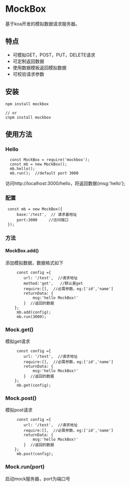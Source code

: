 # MockBox
基于koa开发的模拟数据请求服务器。

## 特点
- 可模拟GET，POST，PUT，DELETE请求
- 可定制返回数据
- 使用数据模板返回模拟数据
- 可校验请求参数

## 安装
``` 
npm install mockbox

// or
cnpm install mockbox
```

## 使用方法

### Hello
```
  const MockBox = require('mockbox');
  const mb = new MockBox();
  mb.hello();
  mb.run();  //default port 3000
```
访问http://localhost:3000/hello，将返回数据{msg:'hello'};
### 配置
```
 const mb = new MockBox({
     base:'/test',  // 请求基地址
     port:3000     //访问端口
 });

```
### 方法
#### MockBox.add()
添加模拟数据，数据格式如下
```
     const config ={
        url: '/test',  //请求地址
        method:'get',   //默认是get
        require:[],  //必需参数，eg:['id','name']
        returnData: {
            msg:'hello MockBox!'
        }  //返回的数据
    };
     mb.add(config);
     mb.run(3000);
```
### Mock.get()

模拟get请求
```
     const config ={
        url: '/test',  //请求地址
        require:[],  //必需参数，eg:['id','name']
        returnData: {
            msg:'hello MockBox!'
        }  //返回的数据
    };
     mb.get(config);
```
### Mock.post()

模拟post请求
```
     const config ={
        url: '/test',  //请求地址
        require:[],  //必需参数，eg:['id','name']
        returnData: {
            msg:'hello MockBox!'
        }  //返回的数据
    };
     mb.post(config);
```
### Mock.run(port)
启动mock服务器，port为端口号